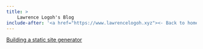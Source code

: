 ```yaml
---
title: > 
    Lawrence Logoh's Blog
include-after: '<a href="https://www.lawrencelogoh.xyz"><- Back to home</a>'
---
```

[Building a static site generator](https://www.lawrencelogoh.xyz/blog/2022-04-03-building-a-static-site-generator.html) 

